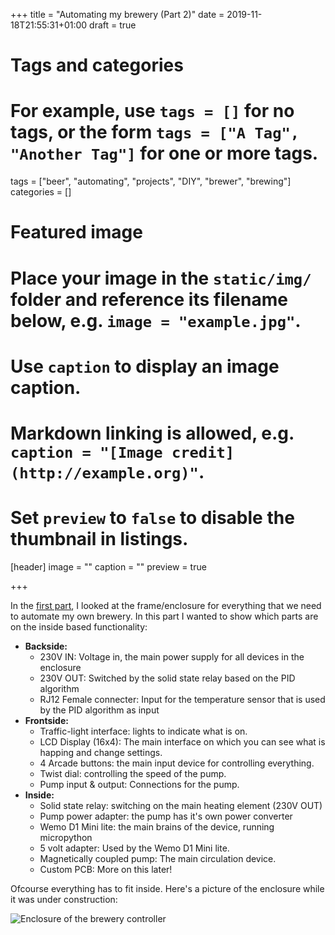 +++
title = "Automating my brewery (Part 2)"
date = 2019-11-18T21:55:31+01:00
draft = true

# Tags and categories
# For example, use `tags = []` for no tags, or the form `tags = ["A Tag", "Another Tag"]` for one or more tags.
tags = ["beer", "automating", "projects", "DIY", "brewer", "brewing"]
categories = []

# Featured image
# Place your image in the `static/img/` folder and reference its filename below, e.g. `image = "example.jpg"`.
# Use `caption` to display an image caption.
#   Markdown linking is allowed, e.g. `caption = "[Image credit](http://example.org)"`.
# Set `preview` to `false` to disable the thumbnail in listings.
[header]
image = ""
caption = ""
preview = true

+++

In the [first part](https://jplattel.nl/post/2019-11-17-automating-my-brewery-part-1/), I looked at the frame/enclosure for everything that we need to automate my own brewery. In this part I wanted to show which parts are on the inside based functionality:

*   __Backside:__ 
    *   230V IN: Voltage in, the main power supply for all devices in the enclosure
    *   230V OUT: Switched by the solid state relay based on the PID algorithm
    *   RJ12 Female connecter: Input for the temperature sensor that is used by the PID algorithm as input
*   __Frontside:__
    *   Traffic-light interface: lights to indicate what is on.
    *   LCD Display (16x4): The main interface on which you can see what is happing and change settings.
    *   4 Arcade buttons: the main input device for controlling everything.
    *   Twist dial: controlling the speed of the pump.
    *   Pump input & output: Connections for the pump.
*   __Inside:__
    *   Solid state relay: switching on the main heating element (230V OUT)
    *   Pump power adapter: the pump has it's own power converter
    *   Wemo D1 Mini lite: the main brains of the device, running micropython
    *   5 volt adapter: Used by the Wemo D1 Mini lite.
    *   Magnetically coupled pump: The main circulation device.
    *   Custom PCB: More on this later! 

Ofcourse everything has to fit inside. Here's a picture of the enclosure while it was under construction:

![Enclosure of the brewery controller](https://images.jplattel.nl/file/jplattel-dropshare/2019-11-03-13.15.05-1574201936.jpg)